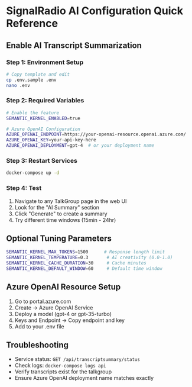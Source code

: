 # SignalRadio AI Configuration Quick Reference

## Enable AI Transcript Summarization

### Step 1: Environment Setup
```bash
# Copy template and edit
cp .env.sample .env
nano .env
```

### Step 2: Required Variables
```bash
# Enable the feature
SEMANTIC_KERNEL_ENABLED=true

# Azure OpenAI Configuration
AZURE_OPENAI_ENDPOINT=https://your-openai-resource.openai.azure.com/
AZURE_OPENAI_KEY=your-api-key-here
AZURE_OPENAI_DEPLOYMENT=gpt-4  # or your deployment name
```

### Step 3: Restart Services
```bash
docker-compose up -d
```

### Step 4: Test
1. Navigate to any TalkGroup page in the web UI
2. Look for the "AI Summary" section
3. Click "Generate" to create a summary
4. Try different time windows (15min - 24hr)

## Optional Tuning Parameters
```bash
SEMANTIC_KERNEL_MAX_TOKENS=1500      # Response length limit
SEMANTIC_KERNEL_TEMPERATURE=0.3       # AI creativity (0.0-1.0)
SEMANTIC_KERNEL_CACHE_DURATION=30     # Cache minutes
SEMANTIC_KERNEL_DEFAULT_WINDOW=60     # Default time window
```

## Azure OpenAI Resource Setup
1. Go to portal.azure.com
2. Create → Azure OpenAI Service
3. Deploy a model (gpt-4 or gpt-35-turbo)
4. Keys and Endpoint → Copy endpoint and key
5. Add to your .env file

## Troubleshooting
- Service status: `GET /api/transcriptsummary/status`
- Check logs: `docker-compose logs api`
- Verify transcripts exist for the talkgroup
- Ensure Azure OpenAI deployment name matches exactly
